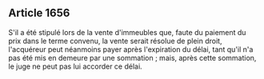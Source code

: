 Article 1656
----
S'il a été stipulé lors de la vente d'immeubles que, faute du paiement du prix
dans le terme convenu, la vente serait résolue de plein droit, l'acquéreur peut
néanmoins payer après l'expiration du délai, tant qu'il n'a pas été mis en
demeure par une sommation ; mais, après cette sommation, le juge ne peut pas lui
accorder ce délai.
